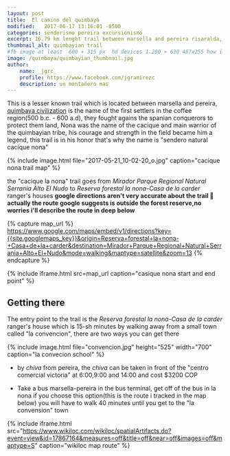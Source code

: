 ```yaml
---
layout: post
title:  El camino del quimbaya
modified:   2017-06-17 13:16:01 -0500
categories: senderismo pereira excursionismo 
excerpt: 16.79 km lenght trail between marsella and pereira risaralda, this trail lead to a wonderfull view of pereira
thumbnail_alt: quimbayian trail
#fb image at least  600 × 315 px  hd devices 1.200 × 630 487x255 how i see it
image: /quimbaya/quimbayian_thumbnail.jpg
author:
    name: _jgrc_
    profile: https://www.facebook.com/jgramirezc
    description: un montañero mas
---
```


This is a lesser known trail which is located between marsella and pereira, [quimbaya civilization][quimbaya-wikipedia] 
is the name of the first settlers in the coffee region(500 b.c. - 600 a.d), they fought agains the spanian conquerors to 
protect them land, Nona was the name of the cacique and main warrior of the quimbayian tribe, his courage and strength in 
the field became him a legend, this trail is in his honor that's why the name is "sendero natural cacique nona"

{% include image.html 
   file="2017-05-21_10-02-20_o.jpg" 
   caption="cacique nona trail map"
%} 

the "cacique la nona" trail goes from *Mirador Parque Regional Natural Serrania Alto El Nudo* to
*Reserva forestal la nona-Casa de la carder* ranger's houses 
**google directions aren't very accurate about the trail 🙁 actually the route google suggests is outside the forest reserve,no worries i'll describe the route in deep below**
  
{% capture map_url %}
https://www.google.com/maps/embed/v1/directions?key={{site.googlemaps_key}}&origin=Reserva+forestal+la+nona-+Casa+de+la+carder&destination=Mirador+Parque+Regional+Natural+Serrania+Alto+El+Nudo&mode=walking&maptype=satellite&zoom=13
{% endcapture %}

{% include iframe.html
    src=map_url
    caption="casique nona start and end point"
%}

## Getting there 
The entry point to the trail is the *Reserva forestal la nona-Casa de la carder* ranger's house which is 15-sh minutes by walking
away from a small town called "la convencion", there are two ways you can get there 

{% include image.html 
    file="convencion.jpg"
    height="525" 
    width="700"
    caption="la convecion school"
%} 

* by *chiva* from pereira, the *chiva* can be taken in front of the "centro comercial victoria" at 6:00,9:00 and 14:00 and cost $3200 COP 

* Take a bus marsella-pereira in the bus terminal, get off of the bus in la nona 
if you choose this option(this is the route i tracked in the map below) you will have to walk 40 minutes until you get to the "la convension" town 

{% include iframe.html
    src="https://www.wikiloc.com/wikiloc/spatialArtifacts.do?event=view&id=17867164&measures=off&title=off&near=off&images=off&maptype=S"
    caption="wikiloc map route"
%}



[quimbaya-wikipedia]: https://en.wikipedia.org/wiki/Quimbaya_civilization


